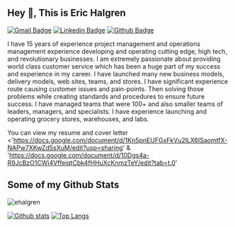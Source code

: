 ## Hey 👋, This is Eric Halgren
[![Gmail Badge](https://img.shields.io/badge/-erichalgren@gmail.com-c14438?style=flat&logo=Gmail&logoColor=white&link=mailto:erichalgren@gmail.com)](mailto:erichalgren@gmail.com) 
[![Linkedin Badge](https://img.shields.io/badge/-eric-halgren-0072b1?style=flat&logo=Linkedin&logoColor=white&link=https://www.linkedin.com/in/eric-halgren/)](https://www.linkedin.com/in/eric-halgren/) [![Github Badge](https://img.shields.io/badge/-ehalgren-grey?style=flat&logo=github&logoColor=white&link=https://github.com/ehalgren/)](https://www.github.com/ehalgren/) <p align='left'>I have 15 years of experience project management and operations management experience developing and operating cutting edge, high tech, and revolutionary businesses. I am extremely passionate about providing world class customer service which has been a huge part of my success and experience in my career. I have launched many new business models, delivery models, web sites, teams, and stores. I have significant experience route causing customer issues and pain-points. Then solving those problems while creating standards and procedures to ensure future success. I have managed teams that were 100+ and also smaller teams of leaders, managers, and specialists. I have experience launching and operating grocery stores, warehouses, and labs.</p><p align='left'> You can view my resume and cover letter <'https://docs.google.com/document/d/1Kn5pnEUFGxFkVu2lLX6ISaomtfX-NAPw7XKwZd5sXuM/edit?usp=sharing' & 'https://docs.google.com/document/d/10Dgs4a-R9JcBzO1CWi4VffeiqtCbk4fHHuXcKnmzTeY/edit?tab=t.0' 
## Some of my Github Stats
<p align=left> <img src=https://komarev.com/ghpvc/?username=ehalgren alt=ehalgren /> </p>

[![Github stats](https://github-readme-stats.vercel.app/api?username=ehalgren&show_icons=true&include_all_commits=true)](https://github.com/ehalgren/github-readme-stats)
[![Top Langs](https://github-readme-stats.vercel.app/api/top-langs/?username=ehalgren&layout=compact)](https://github.com/ehalgren/github-readme-stats)
